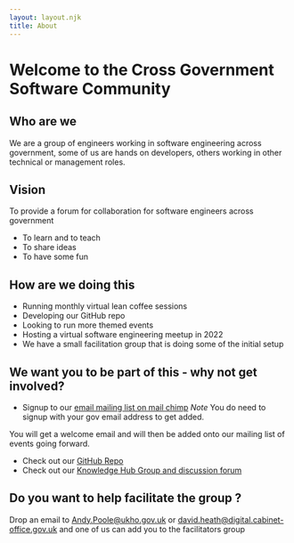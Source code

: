 ```yaml
---
layout: layout.njk
title: About
---
```

# Welcome to the Cross Government Software Community 

## Who are we
We are a group of engineers working in software engineering across government, some of us are hands on developers, others working in other technical or management roles.
## Vision
To provide a forum for collaboration for software engineers across government
*	To learn and to teach
*	To share ideas
*	To have some fun

## How are we doing this
*	Running monthly virtual lean coffee sessions 
*	Developing our GitHub repo
*	Looking to run more themed events 
*	Hosting a virtual software engineering meetup in 2022
*	We have a small facilitation group that is doing some of the initial setup

## We want you to be part of this - why not get involved?
*	Signup to our [email mailing list on mail chimp](https://uk-cross-government-software-engineering-community.mailchimpsites.com/) *Note* 
You do need to signup with your gov email address to get added.

You will get a welcome email and will then be added onto our mailing list of events going forward.
* Check out our [GitHub Repo](https://github.com/uk-x-gov-software-community/)
* Check out our [Knowledge Hub Group and discussion forum](https://www.khub.net/group/cross-government-software-engineering-community)


## Do you want to help facilitate the group ?
Drop an email to Andy.Poole@ukho.gov.uk or david.heath@digital.cabinet-office.gov.uk and one of us can add you to the facilitators group
